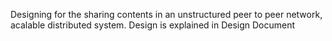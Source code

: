 Designing for the sharing contents in an unstructured peer to peer network, acalable distributed system. Design is explained in Design Document
